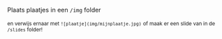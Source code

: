 Plaats plaatjes in een `/img` folder

<small>en verwijs ernaar met `![plaatje](img/mijnplaatje.jpg)`</small>
<small>of maak er een slide van in de `/slides` folder!</small>